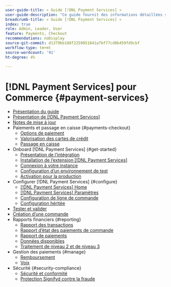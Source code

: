 ```yaml
---
user-guide-title: « Guide [!DNL Payment Services] »
user-guide-description: "Ce guide fournit des informations détaillées sur l'installation et la configuration de [!DNL Payment Services] pour votre  [!DNL Adobe Commerce] boutique ou [!DNL Magento Open Source] magasin."
breadcrumb-title: « Guide [!DNL Payment Services] »
index: true
role: Admin, Leader, User
feature: Payments, Checkout
recommendations: noDisplay
source-git-commit: d1379bb108f2259051641a7bf77cd8b459fd9cbf
workflow-type: tm+mt
source-wordcount: '91'
ht-degree: 4%

---
```



# [!DNL Payment Services] pour Commerce {#payment-services}

- [Présentation du guide](guide-overview.md)
- [Présentation de [!DNL Payment Services]](overview.md)
- [Notes de mise à jour](release-notes.md)
- Paiements et passage en caisse {#payments-checkout}
   - [Options de paiement](payments-options.md)
   - [Valorisation des cartes de crédit](vaulting.md)
   - [Passage en caisse](checkout.md)
- Onboard [!DNL Payment Services] {#get-started}
   - [Présentation de l’intégration](onboard.md)
   - [Installation de l’extension  [!DNL Payment Services] ](install.md)
   - [Connexion à votre instance](connect.md)
   - [Configuration d’un environnement de test](sandbox.md)
   - [Activation pour la production](production.md)
- Configurer [!DNL Payment Services] {#configure}
   - [[!DNL Payment Services] Home](payments-home.md)
   - [[!DNL Payment Services] Paramètres](settings.md)
   - [Configuration de ligne de commande](configure-cli.md)
   - [Configuration héritée](configure-admin.md)
- [Tester et valider](test-validate.md)
- [Création d’une commande](create-order.md)
- Rapports financiers {#reporting}
   - [Rapport des transactions](transactions.md)
   - [Rapport d’état des paiements de commande](order-payment-status.md)
   - [Rapport de paiements](payouts.md)
   - [Données disponibles](data.md)
   - [Traitement de niveau 2 et de niveau 3](levels-card-payment-transactions.md)
- Gestion des paiements {#manage}
   - [Remboursement](refunds.md)
   - [Voix](voids.md)
- Sécurité {#security-compliance}
   - [Sécurité et conformité](security.md)
   - [Protection Signifyd contre la fraude](fraud-protection.md)
